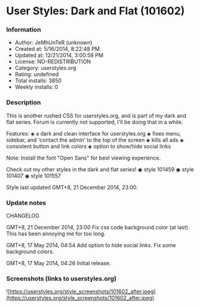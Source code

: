 # User Styles: Dark and Flat (101602)

### Information
- Author: JeMhUnTeR (unknown)
- Created at: 5/16/2014, 8:22:48 PM
- Updated at: 12/21/2014, 3:00:58 PM
- License: NO-REDISTRIBUTION
- Category: userstyles.org
- Rating: undefined
- Total installs: 3850
- Weekly installs: 0


### Description
This is another rushed CSS for userstyles.org, and is part of my dark and flat series. Forum is currently not supported, I'll be doing that in a while.

Features:
 ◈ a dark and clean interface for userstyles.org
 ◈ fixes menu, sidebar, and 'contact the admin' to the top of the screen
 ◈ kills all ads
 ◈ consistent button and link colors
 ◈ option to show/hide social links

Note: Install the font "Open Sans" for best viewing experience.

Check out my other styles in the dark and flat series!
 ◉ style 101459
 ◉ style 101407
 ◉ style 101557

Style last updated GMT+8, 21 December 2014, 23:00.

### Update notes
CHANGELOG

GMT+8, 21 December 2014, 23:00
Fix css code background color (at last). This has been annoying me for too long.

GMT+8, 17 May 2014, 04:54
Add option to hide social links. Fix some background colors.

GMT+8, 17 May 2014, 04:26
Initial release.

### Screenshots (links to userstyles.org)
![https://userstyles.org/style_screenshots/101602_after.jpeg](https://userstyles.org/style_screenshots/101602_after.jpeg)


